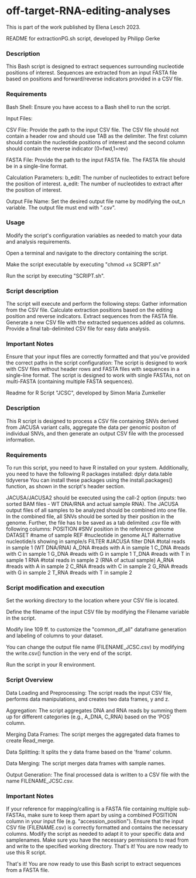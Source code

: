 # off-target-RNA-editing-analyses
This is part of the work published by Elena Lesch 2023. 

README for extractionPG.sh script, developed by Philipp Gerke

### Description
This Bash script is designed to extract sequences surrounding nucleotide positions of interest.
Sequences are extracted from an input FASTA file based on positions and forward/reverse indicators provided in a CSV file.

### Requirements

Bash Shell: Ensure you have access to a Bash shell to run the script.

Input Files:

CSV File: Provide the path to the input CSV file. The CSV file should not contain a header row and should use TAB as the delimiter. The first column should contain the nucleotide positions of interest and the second column should contain the reverse indicator (0=fwd,1=rev)

FASTA File: Provide the path to the input FASTA file. The FASTA file should be in a single-line format.

Calculation Parameters:
b_edit: The number of nucleotides to extract before the position of interest.
a_edit: The number of nucleotides to extract after the position of interest.

Output File Name: Set the desired output file name by modifying the out_n variable. The output file must end with ".csv".

### Usage
Modify the script's configuration variables as needed to match your data and analysis requirements.

Open a terminal and navigate to the directory containing the script.

Make the script executable by executing "chmod +x SCRIPT.sh"

Run the script by executing "SCRIPT.sh".

### Script description

The script will execute and perform the following steps:
Gather information from the CSV file.
Calculate extraction positions based on the editing position and reverse indicators.
Extract sequences from the FASTA file.
Generate a new CSV file with the extracted sequences added as columns.
Provide a final tab-delimited CSV file for easy data analysis.

### Important Notes

Ensure that your input files are correctly formatted and that you've provided the correct paths in the script configuration:
The script is designed to work with CSV files without header rows and FASTA files with sequences in a single-line format.
The script is designed to work with single FASTAs, not on multi-FASTA (containing multiple FASTA sequences).

Readme for R Script "JCSC", developed by Simon Maria Zumkeller

### Description

This R script is designed to process a CSV file containing SNVs derived from JACUSA variant calls, aggregate the data per genomic positon of individual SNVs, and then generate an output CSV file with the processed information.

### Requirements

To run this script, you need to have R installed on your system. Additionally, you need to have the following R packages installed:
dplyr
data.table
tidyverse
You can install these packages using the install.packages() function, as shown in the script's header section.

JACUSA/JACUSA2 should be executed using the call-2 option (inputs: two sorted BAM files - WT DNA/RNA and actual sample RNA).
The JACUSA output files of all samples to be analyzed should be combined into one file. In the combined file, all SNVs should be sorted by their position in the genome.
Further, the file has to be saved as a tab delimited .csv file with following columns:
POSITION  #SNV position in the reference genome
DATASET   #name of sample
REF       #nucleotide in genome
ALT       #alternative nucleotide/s showing in sample/s
FILTER    #JACUSA filter
DNA       #total reads in sample 1 (WT DNA/RNA)
A_DNA     #reads with A in sample 1
C_DNA     #reads with C in sample 1
G_DNA     #reads with G in sample 1
T_DNA     #reads with T in sample 1
RNA       #total reads in sample 2 (RNA of actual sample)
A_RNA     #reads with A in sample 2
C_RNA     #reads with C in sample 2
G_RNA     #reads with G in sample 2
T_RNA     #reads with T in sample 2

### Script modification and execution

Set the working directory to the location where your CSV file is located.

Define the filename of the input CSV file by modifying the Filename variable in the script.

Modify line 109 ff. to customize the "common_df_all" dataframe generation and labeling of columns to your dataset.

You can change the output file name (FILENAME_JCSC.csv) by modifying the write.csv() function in the very end of the script.

Run the script in your R environment.

### Script Overview

Data Loading and Preprocessing: The script reads the input CSV file, performs data manipulations, and creates two data frames, y and z.

Aggregation: The script aggregates DNA and RNA reads by summing them up for different categories (e.g., A_DNA, C_RNA) based on the 'POS' column.

Merging Data Frames: The script merges the aggregated data frames to create Read_merge.

Data Splitting: It splits the y data frame based on the 'frame' column.

Data Merging: The script merges data frames with sample names.

Output Generation: The final processed data is written to a CSV file with the name FILENAME_JCSC.csv.

### Important Notes

If your reference for mapping/calling is a FASTA file containing multiple sub-FASTAs, make sure to keep them apart by using a combined POSITION column in your input file (e.g. "accession_position").
Ensure that the input CSV file (FILENAME.csv) is correctly formatted and contains the necessary columns.
Modify the script as needed to adapt it to your specific data and samplenames.
Make sure you have the necessary permissions to read from and write to the specified working directory.
That's it! You are now ready to use this R script.


That's it! You are now ready to use this Bash script to extract sequences from a FASTA file.
